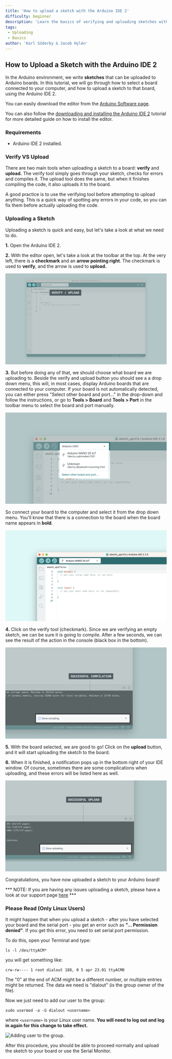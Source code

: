 ```yaml
---
title: 'How to upload a sketch with the Arduino IDE 2'
difficulty: beginner
description: 'Learn the basics of verifying and uploading sketches with the new IDE 2.'
tags:
 - Uploading
 - Basics
author: 'Karl Söderby & Jacob Hylén'
---
```


## How to Upload a Sketch with the Arduino IDE 2

In the Arduino environment, we write **sketches** that can be uploaded to Arduino boards. In this tutorial, we will go through how to select a board connected to your computer, and how to upload a sketch to that board, using the Arduino IDE 2.

You can easily download the editor from the [Arduino Software page](https://www.arduino.cc/en/software). 

You can also follow the [downloading and installing the Arduino IDE 2](./ide-v2-downloading-and-installing) tutorial for more detailed guide on how to install the editor.

### Requirements

- Arduino IDE 2 installed. 

### Verify VS Upload

There are two main tools when uploading a sketch to a board: **verify** and **upload.** The verify tool simply goes through your sketch, checks for errors and compiles it. The upload tool does the same, but when it finishes compiling the code, it also uploads it to the board.

A good practice is to use the verifying tool before attempting to upload anything. This is a quick way of spotting any errors in your code, so you can fix them before actually uploading the code. 

### Uploading a Sketch

Uploading a sketch is quick and easy, but let's take a look at what we need to do. 

**1.** Open the Arduino IDE 2. 

**2.** With the editor open, let's take a look at the toolbar at the top. At the very left, there is a **checkmark** and an **arrow pointing right**. The checkmark is used to **verify**, and the arrow is used to **upload.** 

![Verifying and uploading buttons.](assets/uploading-a-sketch-img01.png)

**3.** But before doing any of that, we should choose what board we are uploading to. Beside the verify and upload button you should see a a drop down menu, this will, in most cases, display Arduino boards that are connected to your computer. If your board is not automatically detected, you can either press "Select other board and port..." in the drop-down and follow the instructions, or go to **Tools > Board** and **Tools > Port** in the toolbar menu to select the board and port manually.

![Selecting the board.](assets/uploading-a-sketch-img03.png)

So connect your board to the computer and select it from the drop down menu. You'll know that there is a connection to the board when the board name appears in **bold**.

![Selecting the board.](assets/uploading-a-sketch-img03.5.png)

**4.** Click on the verify tool (checkmark). Since we are verifying an empty sketch, we can be sure it is going to compile. After a few seconds, we can see the result of the action in the console (black box in the bottom). 

![Successful compilation printed in the console.](assets/uploading-a-sketch-img02.png)

**5.** With the board selected, we are good to go! Click on the **upload** button, and it will start uploading the sketch to the board. 

**6.** When it is finished, a notification pops up in the bottom right of your IDE window. Of course, sometimes there are some complications when uploading, and these errors will be listed here as well.

![Successful upload printed in the console.](assets/uploading-a-sketch-img04.png)

Congratulations, you have now uploaded a sketch to your Arduino board!

*** NOTE: If you are having any issues uploading a sketch, please have a look at our support page [here](https://support.arduino.cc/hc/en-us/articles/9207690465436-IDE-Support) ***

### Please Read (Only Linux Users)

It might happen that when you upload a sketch - after you have selected your board and the serial port - you get an error such as **"... Permission denied"**. If you get this error, you need to set serial port permission.

To do this, open your Terminal and type:

```
ls -l /dev/ttyACM*
```

you will get something like:

```
crw-rw---- 1 root dialout 188, 0 5 apr 23.01 ttyACM0
```

The "0" at the end of ACM might be a different number, or multiple entries might be returned. The data we need is "dialout" (is the group owner of the file).

Now we just need to add our user to the group:

```
sudo usermod -a -G dialout <username>
```

where `<username>` is your Linux user name. **You will need to log out and log in again for this change to take effect.**

![Adding user to the group.](assets/Ubuntu_Serial.jpeg)

After this procedure, you should be able to proceed normally and upload the sketch to your board or use the Serial Monitor.
